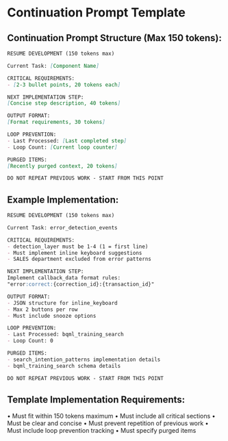 # Continuation Prompt Template

## Continuation Prompt Structure (Max 150 tokens):

```markdown
RESUME DEVELOPMENT (150 tokens max)

Current Task: [Component Name]

CRITICAL REQUIREMENTS:
- [2-3 bullet points, 20 tokens each]

NEXT IMPLEMENTATION STEP:
[Concise step description, 40 tokens]

OUTPUT FORMAT:
[Format requirements, 30 tokens]

LOOP PREVENTION:
- Last Processed: [Last completed step]
- Loop Count: [Current loop counter]

PURGED ITEMS:
[Recently purged context, 20 tokens]

DO NOT REPEAT PREVIOUS WORK - START FROM THIS POINT
```

## Example Implementation:

```markdown
RESUME DEVELOPMENT (150 tokens max)

Current Task: error_detection_events

CRITICAL REQUIREMENTS:
- detection_layer must be 1-4 (1 = first line)
- Must implement inline keyboard suggestions
- SALES department excluded from error patterns

NEXT IMPLEMENTATION STEP:
Implement callback_data format rules:
"error:correct:{correction_id}:{transaction_id}"

OUTPUT FORMAT:
- JSON structure for inline_keyboard
- Max 2 buttons per row
- Must include snooze options

LOOP PREVENTION:
- Last Processed: bqml_training_search
- Loop Count: 0

PURGED ITEMS:
- search_intention_patterns implementation details
- bqml_training_search schema details

DO NOT REPEAT PREVIOUS WORK - START FROM THIS POINT
```

## Template Implementation Requirements:
• Must fit within 150 tokens maximum
• Must include all critical sections
• Must be clear and concise
• Must prevent repetition of previous work
• Must include loop prevention tracking
• Must specify purged items